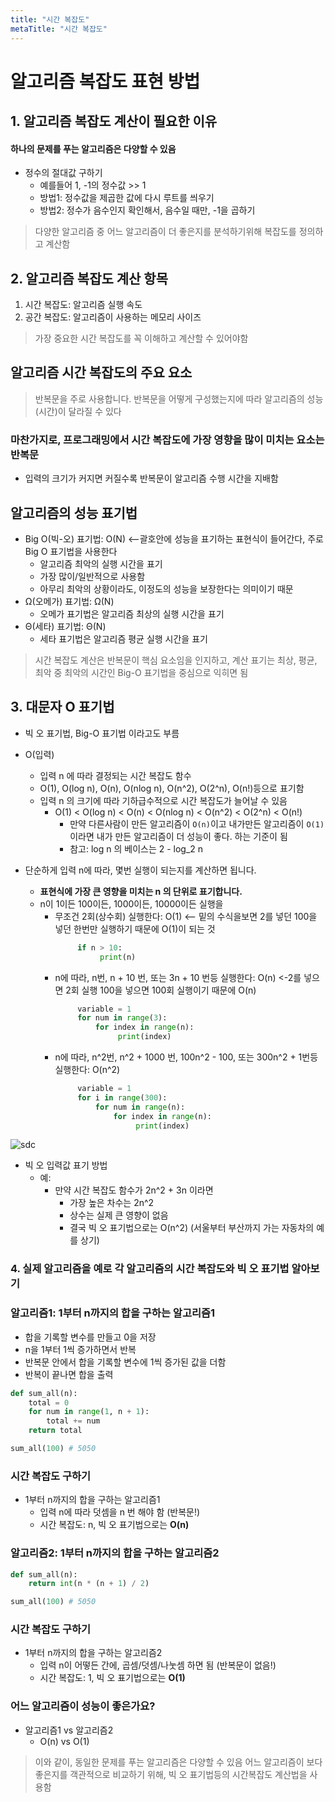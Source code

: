 ```yaml
---
title: "시간 복잡도"
metaTitle: "시간 복잡도"
---
```


# 알고리즘 복잡도 표현 방법

## 1. 알고리즘 복잡도 계산이 필요한 이유

#### 하나의 문제를 푸는 알고리즘은 다양할 수 있음

* 정수의 절대값 구하기
    + 예를들어 1, -1의 정수값 >> 1
    + 방법1: 정수값을 제곱한 값에 다시 루트를 씌우기
    + 방법2: 정수가 음수인지 확인해서, 음수일 때만, -1을 곱하기

> 다양한 알고리즘 중 어느 알고리즘이 더 좋은지를 분석하기위해 복잡도를 정의하고 계산함

## 2. 알고리즘 복잡도 계산 항목

1. 시간 복잡도: 알고리즘 실행 속도
2. 공간 복잡도: 알고리즘이 사용하는 메모리 사이즈

> 가장 중요한 시간 복잡도를 꼭 이해하고 계산할 수 있어야함

## 알고리즘 시간 복잡도의 주요 요소

> 반복문을 주로 사용합니다.
> 반복문을 어떻게 구성했는지에 따라 알고리즘의 성능(시간)이 달라질 수 있다

### 마찬가지로, 프로그래밍에서 시간 복잡도에 가장 영향을 많이 미치는 요소는 반복문

* 입력의 크기가 커지면 커질수록 반복문이 알고리즘 수행 시간을 지배함

## 알고리즘의 성능 표기법

* Big O(빅-오) 표기법: O(N)  <--괄호안에 성능을 표기하는 표현식이 들어간다, 주로 Big O 표기법을 사용한다
    + 알고리즘 최악의 실행 시간을 표기
    + 가장 많이/일반적으로 사용함
    + 아무리 최악의 상황이라도, 이정도의 성능을 보장한다는 의미이기 때문
* Ω(오메가) 표기법: Ω(N)
    + 오메가 표기법은 알고리즘 최상의 실행 시간을 표기
* Θ(세타) 표기법: Θ(N)
    + 세타 표기법은 알고리즘 평균 실행 시간을 표기

> 시간 복잡도 계산은 반복문이 핵심 요소임을 인지하고, 계산 표기는 최상, 평균, 최악 중 최악의 시간인 Big-O 표기법을 중심으로 익히면 됨

## 3. 대문자 O 표기법

* 빅 오 표기법, Big-O 표기법 이라고도 부름
* O(입력)
  - 입력 n 에 따라 결정되는 시간 복잡도 함수
  - O(1), O(log n), O(n), O(nlog n), O(n^2), O(2^n), O(n!)등으로 표기함
  - 입력 n 의 크기에 따라 기하급수적으로 시간 복잡도가 늘어날 수 있음
    - O(1) < O(log n) < O(n) < O(nlog n) < O(n^2) < O(2^n) < O(n!)
      - 만약 다른사람이 만든 알고리즘이 `O(n)`이고 내가만든 알고리즘이 `O(1)`이라면 내가 만든 알고리즘이 더 성능이 좋다. 하는 기준이 됨
      - 참고: log n 의 베이스는 2 - log_2 n

* 단순하게 입력 n에 따라, 몇번 실행이 되는지를 계산하면 됩니다.
  - **표현식에 가장 큰 영향을 미치는 n 의 단위로 표기합니다.**
  - n이 1이든 100이든, 1000이든, 10000이든 실행을
    - 무조건 2회(상수회) 실행한다: O(1) <-- 밑의 수식을보면 2를 넣던 100을 넣던 한번만 실행하기 때문에 O(1)이 되는 것
       ```python
            if n > 10:
                 print(n)
       ```
    - n에 따라, n번, n + 10 번, 또는 3n + 10 번등 실행한다: O(n) <-2를 넣으면 2회 실행 100을 넣으면 100회 실행이기 때문에 O(n)
       ```python
            variable = 1
            for num in range(3):
                for index in range(n):
                     print(index)
       ```
    - n에 따라, n^2번, n^2 + 1000 번, 100n^2 - 100, 또는 300n^2 + 1번등 실행한다: O(n^2)
       ```python
            variable = 1
            for i in range(300):
                for num in range(n):
                    for index in range(n):
                         print(index)
       ```    

![sdc](http://www.fun-coding.org/00_Images/bigo.png)  

* 빅 오 입력값 표기 방법
  - 예: 
    - 만약 시간 복잡도 함수가 2n^2 + 3n 이라면
      - 가장 높은 차수는 2n^2 
      - 상수는 실제 큰 영향이 없음 
      - 결국 빅 오 표기법으로는 O(n^2) (서울부터 부산까지 가는 자동차의 예를 상기)

### 4. 실제 알고리즘을 예로 각 알고리즘의 시간 복잡도와 빅 오 표기법 알아보기

### 알고리즘1: 1부터 n까지의 합을 구하는 알고리즘1
* 합을 기록할 변수를 만들고 0을 저장
* n을 1부터 1씩 증가하면서 반복
* 반복문 안에서 합을 기록할 변수에 1씩 증가된 값을 더함
* 반복이 끝나면 합을 출력
```py
def sum_all(n):
    total = 0
    for num in range(1, n + 1):
        total += num
    return total

sum_all(100) # 5050
```

### 시간 복잡도 구하기

* 1부터 n까지의 합을 구하는 알고리즘1
  - 입력 n에 따라 덧셈을 n 번 해야 함 (반복문!)
  - 시간 복잡도: n, 빅 오 표기법으로는 **O(n)**

### 알고리즘2: 1부터 n까지의 합을 구하는 알고리즘2

```py
def sum_all(n):
    return int(n * (n + 1) / 2)

sum_all(100) # 5050
```

### 시간 복잡도 구하기
* 1부터 n까지의 합을 구하는 알고리즘2
  - 입력 n이 어떻든 간에, 곱셈/덧셈/나눗셈 하면 됨 (반복문이 없음!)
  - 시간 복잡도: 1, 빅 오 표기법으로는 **O(1)**

### 어느 알고리즘이 성능이 좋은가요?
- 알고리즘1 vs 알고리즘2
  - O(n) vs O(1)

> 이와 같이, 동일한 문제를 푸는 알고리즘은 다양할 수 있음
> 어느 알고리즘이 보다 좋은지를 객관적으로 비교하기 위해, 빅 오 표기법등의 시간복잡도 계산법을 사용함